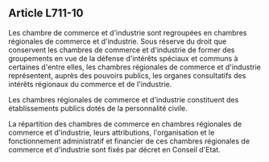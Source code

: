 Article L711-10
----
Les chambre de commerce et d'industrie sont regroupées en chambres régionales de
commerce et d'industrie. Sous réserve du droit que conservent les chambres de
commerce et d'industrie de former des groupements en vue de la défense
d'intérêts spéciaux et communs à certaines d'entre elles, les chambres
régionales de commerce et d'industrie représentent, auprès des pouvoirs publics,
les organes consultatifs des intérêts régionaux du commerce et de l'industrie.

Les chambres régionales de commerce et d'industrie constituent des
établissements publics dotés de la personnalité civile.

La répartition des chambres de commerce en chambres régionales de commerce et
d'industrie, leurs attributions, l'organisation et le fonctionnement
administratif et financier de ces chambres régionales de commerce et d'industrie
sont fixés par décret en Conseil d'Etat.
